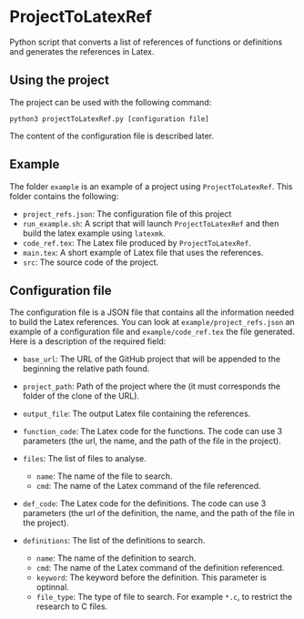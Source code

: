 # ProjectToLatexRef

Python script that converts a list of references of functions or
definitions and generates the references in Latex.

## Using the project

The project can be used with the following command:

```[bash]
python3 projectToLatexRef.py [configuration file]
```

The content of the configuration file is described later.

## Example

The folder `example` is an example of a project using
`ProjectToLatexRef`. This folder contains the following:

- `project_refs.json`: The configuration file of this project
- `run_example.sh`: A script that will launch `ProjectToLatexRef` and then
  build the latex example using `latexmk`.
- `code_ref.tex`: The Latex file produced by `ProjectToLatexRef`.
- `main.tex`: A short example of Latex file that uses the references.
- `src`: The source code of the project.

## Configuration file

The configuration file is a JSON file that contains all the information
needed to build the Latex references. You can look at
`example/project_refs.json` an example of a configuration file and
`example/code_ref.tex` the file generated. Here is a description of the required field:

- `base_url`: The URL of the GitHub project that will be appended to the
  beginning the relative path found.
- `project_path`: Path of the project where the (it must corresponds the
  folder of the clone of the URL).
- `output_file`: The output Latex file containing the references.
- `function_code`: The Latex code for the functions. The code can use 3
  parameters (the url, the name, and the path of the file in the project).
- `files`: The list of files to analyse.

    * `name`: The name of the file to search.
    * `cmd`: The name of the Latex command of the file referenced.

- `def_code`: The Latex code for the definitions. The code can use 3
  parameters (the url of the definition, the name, and the path of the file
  in the project).
- `definitions`: The list of the definitions to search.
    * `name`: The name of the definition to search.
    * `cmd`: The name of the Latex command of the definition referenced.
    * `keyword`: The keyword before the definition. This parameter is
      optinnal.
    * `file_type`: The type of file to search. For example `*.c`, to
      restrict the research to C files.

